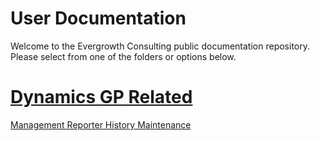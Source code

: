 # User Documentation
Welcome to the Evergrowth Consulting public documentation repository.  Please select from one of the folders or options below.

# [Dynamics GP Related](/Dynamics%20GP)
[Management Reporter History Maintenance](/Dynamics%20GP/Management%20Reporter%20Maintenance.md)
